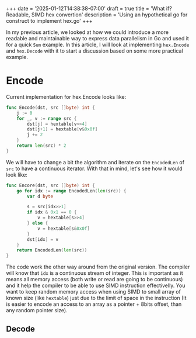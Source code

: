+++
date = '2025-01-12T14:38:38-07:00'
draft = true
title = 'What if? Readable, SIMD hex convertion'
description = 'Using an hypothetical go for construct to implement hex.go'
+++

In my previous article, we looked at how we could introduce a more readable and maintainable way to express data parallelism in Go and used it for a quick `Sum` example. In this article, I will look at implementing `hex.Encode` and `hex.Decode` with it to start a discussion based on some more practical example.

# Encode

Current implementation for hex.Encode looks like:

```go
func Encode(dst, src []byte) int {
	j := 0
	for _, v := range src {
		dst[j] = hextable[v>>4]
		dst[j+1] = hextable[v&0x0f]
		j += 2
	}
	return len(src) * 2
}
```

We will have to change a bit the algorithm and iterate on the `EncodedLen` of `src` to have a continuous iterator. With that in mind, let's see how it would look like:

```go
func Encore(dst, src []byte) int {
    go for idx := range EncodedLen(len(src)) {
        var d byte

        s = src[idx>>1]
        if idx & 0x1 == 0 {
            v = hextable[s>>4]
        } else {
            v = hextable[s&0x0f]
        }
        dst[idx] = v
    }
    return EncodedLen(len(src))
}
```

The code work the other way around from the original version. The compiler will know that `idx` is a continuous stream of integer. This is important as it means all memory access (both write or read are going to be continuous) and it help the compiler to be able to use SIMD instruction effectivelly. You want to keep random memory access when using SIMD to small array of known size (like `hextable`) just due to the limit of space in the instruction (It is easier to encode an access to an array as a pointer + 8bits offset, than any random pointer size).

## Decode

